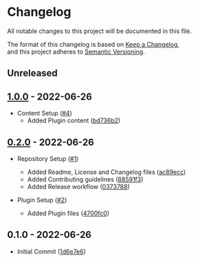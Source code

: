 # Changelog

All notable changes to this project will be documented in this file.

The format of this changelog is based on [Keep a Changelog](https://keepachangelog.com/en/1.0.0/),  
and this project adheres to [Semantic Versioning](https://semver.org/spec/v2.0.0.html).

## Unreleased

## [1.0.0](https://github.com/impulse-interactive/unreal-common-mannequin-plugin/compare/0.2.0...1.0.0) - 2022-06-26

-   Content Setup ([#4](https://github.com/impulse-interactive/unreal-common-mannequin-plugin/pull/4))
    -   Added Plugin content ([bd736b2](https://github.com/impulse-interactive/unreal-common-mannequin-plugin/commit/bd736b2))

## [0.2.0](https://github.com/impulse-interactive/unreal-common-mannequin-plugin/compare/0.1.0...0.2.0) - 2022-06-26

-   Repository Setup ([#1](https://github.com/impulse-interactive/unreal-common-mannequin-plugin/pull/1))
    -   Added Readme, License and Changelog files ([ac89ecc](https://github.com/impulse-interactive/unreal-common-mannequin-plugin/commit/ac89ecc))
    -   Added Contributing guidelines ([88591f3](https://github.com/impulse-interactive/unreal-common-mannequin-plugin/commit/88591f3))
    -   Added Release workflow ([0373788](https://github.com/impulse-interactive/unreal-common-mannequin-plugin/commit/0373788))

-   Plugin Setup ([#2](https://github.com/impulse-interactive/unreal-common-mannequin-plugin/pull/2))
    -   Added Plugin files ([4700fc0](https://github.com/impulse-interactive/unreal-common-mannequin-plugin/commit/4700fc0))

## 0.1.0 - 2022-06-26

-   Initial Commit ([1d6e7e6](https://github.com/impulse-interactive/unreal-common-mannequin-plugin/commit/1d6e7e6))

